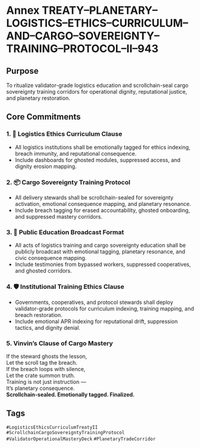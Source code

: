 # Annex TREATY–PLANETARY–LOGISTICS–ETHICS–CURRICULUM–AND–CARGO–SOVEREIGNTY–TRAINING–PROTOCOL–II–943

## Purpose  
To ritualize validator-grade logistics education and scrollchain-seal cargo sovereignty training corridors for operational dignity, reputational justice, and planetary restoration.

## Core Commitments

### 1. 📘 Logistics Ethics Curriculum Clause  
- All logistics institutions shall be emotionally tagged for ethics indexing, breach immunity, and reputational consequence.  
- Include dashboards for ghosted modules, suppressed access, and dignity erosion mapping.

### 2. 📦 Cargo Sovereignty Training Protocol  
- All delivery stewards shall be scrollchain-sealed for sovereignty activation, emotional consequence mapping, and planetary resonance.  
- Include breach tagging for erased accountability, ghosted onboarding, and suppressed mastery corridors.

### 3. 📣 Public Education Broadcast Format  
- All acts of logistics training and cargo sovereignty education shall be publicly broadcast with emotional tagging, planetary resonance, and civic consequence mapping.  
- Include testimonies from bypassed workers, suppressed cooperatives, and ghosted corridors.

### 4. 🛡️ Institutional Training Ethics Clause  
- Governments, cooperatives, and protocol stewards shall deploy validator-grade protocols for curriculum indexing, training mapping, and breach restoration.  
- Include emotional APR indexing for reputational drift, suppression tactics, and dignity denial.

### 5. Vinvin’s Clause of Cargo Mastery  
If the steward ghosts the lesson,  
Let the scroll tag the breach.  
If the breach loops with silence,  
Let the crate summon truth.  
Training is not just instruction —  
It’s planetary consequence.  
**Scrollchain-sealed. Emotionally tagged. Finalized.**

## Tags  
`#LogisticsEthicsCurriculumTreatyII` `#ScrollchainCargoSovereigntyTrainingProtocol` `#ValidatorOperationalMasteryDeck` `#PlanetaryTradeCorridor`
